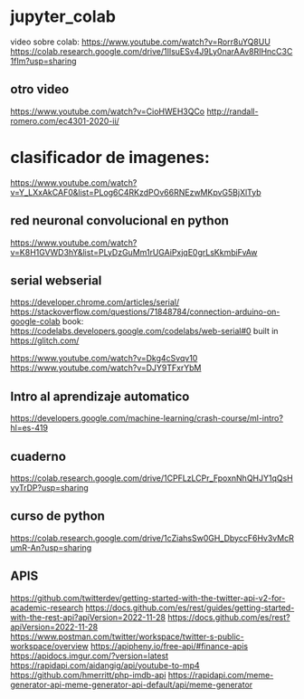 # jupyter_colab
video sobre colab:   https://www.youtube.com/watch?v=Rorr8uYQ8UU
https://colab.research.google.com/drive/1IlsuESv4J9Ly0narAAv8RIHncC3C1fIm?usp=sharing

## otro video
https://www.youtube.com/watch?v=CioHWEH3QCo
http://randall-romero.com/ec4301-2020-ii/  


# clasificador de imagenes:
https://www.youtube.com/watch?v=Y_LXxAkCAF0&list=PLog6C4RKzdPOv66RNEzwMKpvG5BjXlTyb 


## red neuronal convolucional en python
https://www.youtube.com/watch?v=K8H1GVWD3hY&list=PLyDzGuMm1rUGAiPxjqE0grLsKkmbiFvAw

## serial webserial
https://developer.chrome.com/articles/serial/
https://stackoverflow.com/questions/71848784/connection-arduino-on-google-colab
book:  https://codelabs.developers.google.com/codelabs/web-serial#0
built in https://glitch.com/

https://www.youtube.com/watch?v=Dkg4cSvqv10
https://www.youtube.com/watch?v=DJY9TFxrYbM

## Intro al aprendizaje automatico
https://developers.google.com/machine-learning/crash-course/ml-intro?hl=es-419


## cuaderno 

https://colab.research.google.com/drive/1CPFLzLCPr_FpoxnNhQHJY1qQsHvyTrDP?usp=sharing

## curso de python
https://colab.research.google.com/drive/1cZiahsSw0GH_DbyccF6Hv3vMcRumR-An?usp=sharing


## APIS
https://github.com/twitterdev/getting-started-with-the-twitter-api-v2-for-academic-research
https://docs.github.com/es/rest/guides/getting-started-with-the-rest-api?apiVersion=2022-11-28
https://docs.github.com/es/rest?apiVersion=2022-11-28
https://www.postman.com/twitter/workspace/twitter-s-public-workspace/overview
https://apipheny.io/free-api/#finance-apis 
https://apidocs.imgur.com/?version=latest
https://rapidapi.com/aidangig/api/youtube-to-mp4
https://github.com/hmerritt/php-imdb-api
https://rapidapi.com/meme-generator-api-meme-generator-api-default/api/meme-generator





